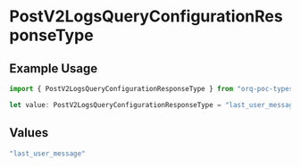 # PostV2LogsQueryConfigurationResponseType

## Example Usage

```typescript
import { PostV2LogsQueryConfigurationResponseType } from "orq-poc-typescript-multi-env-version/models/operations";

let value: PostV2LogsQueryConfigurationResponseType = "last_user_message";
```

## Values

```typescript
"last_user_message"
```